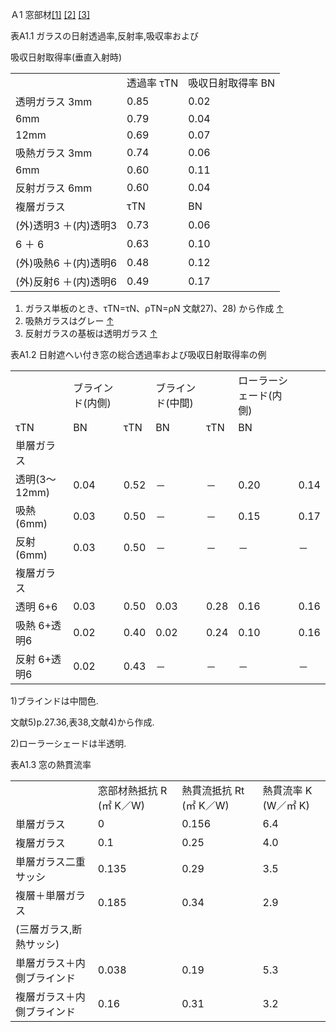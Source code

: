 Ａ1 窓部材[[1]](#footnote-2) [[2]](#footnote-3) [[3]](#footnote-4)

表A1.1 ガラスの日射透過率,反射率,吸収率および

吸収日射取得率(垂直入射時)

|  |  |  |
| --- | --- | --- |
|  | 透過率  τTN | 吸収日射取得率  BN |
| 透明ガラス 3mm | 0.85 | 0.02 |
| 6mm | 0.79 | 0.04 |
| 12mm | 0.69 | 0.07 |
| 吸熱ガラス 3mm | 0.74 | 0.06 |
| 6mm | 0.60 | 0.11 |
| 反射ガラス 6mm | 0.60 | 0.04 |
| 複層ガラス | τTN | BN |
| (外)透明3 ＋(内)透明3 | 0.73 | 0.06 |
| 6 ＋ 6 | 0.63 | 0.10 |
| (外)吸熱6 ＋(内)透明6 | 0.48 | 0.12 |
| (外)反射6 ＋(内)透明6 | 0.49 | 0.17 |


1. ガラス単板のとき、τTN=τN、ρTN=ρN 文献27)、28) から作成 [↑](#footnote-ref-2)
2. 吸熱ガラスはグレー [↑](#footnote-ref-3)
3. 反射ガラスの基板は透明ガラス [↑](#footnote-ref-4)

表A1.2 日射遮へい付き窓の総合透過率および吸収日射取得率の例

|  |  |  |  |  |  |  |
| --- | --- | --- | --- | --- | --- | --- |
|  | ブラインド(内側) | | ブラインド(中間) | | ローラーシェード(内側) | |
| τTN | BN | τTN | BN | τTN | BN |
| 単層ガラス |  |  |  |  |  |  |
| 透明(3～12mm) | 0.04 | 0.52 | － | － | 0.20 | 0.14 |
| 吸熱(6mm) | 0.03 | 0.50 | － | － | 0.15 | 0.17 |
| 反射 (6mm) | 0.03 | 0.50 | － | － | － | － |
| 複層ガラス |  |  |  |  |  |  |
| 透明 6+6 | 0.03 | 0.50 | 0.03 | 0.28 | 0.16 | 0.16 |
| 吸熱 6+透明6 | 0.02 | 0.40 | 0.02 | 0.24 | 0.10 | 0.16 |
| 反射 6+透明6 | 0.02 | 0.43 | － | － | － | － |

1)ブラインドは中間色.

文献5)p.27.36,表38,文献4)から作成.

2)ローラーシェードは半透明.

表A1.3 窓の熱貫流率

|  |  |  |  |
| --- | --- | --- | --- |
|  | 窓部材熱抵抗 R  (㎡ K／W) | 熱貫流抵抗 Rt  (㎡ K／W) | 熱貫流率 K  (W／㎡ K) |
| 単層ガラス | 0 | 0.156 | 6.4 |
| 複層ガラス | 0.1 | 0.25 | 4.0 |
| 単層ガラス二重サッシ | 0.135 | 0.29 | 3.5 |
| 複層＋単層ガラス | 0.185 | 0.34 | 2.9 |
| (三層ガラス,断熱サッシ) |  |  |  |
| 単層ガラス＋内側ブラインド | 0.038 | 0.19 | 5.3 |
| 複層ガラス＋内側ブラインド | 0.16 | 0.31 | 3.2 |
